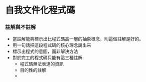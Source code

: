 # 自我文件化程式碼
### 註解與不註解
* 當註解能夠標示出比程式碼高一層的抽象概念，則這個註解是好的。
* 用一句話把這段程式碼的核心理念說出來
* 標示出程式的意圖，而非解決方法
* 對於完工的程式碼只能有這三種註解:
	* 程式碼無法表達的資訊
	* 目的性的註解
	* 
<!--stackedit_data:
eyJoaXN0b3J5IjpbMTEzMTkxMzYzNSwxNDgyNDk0NDYsMTc1OT
k1NzA2MV19
-->